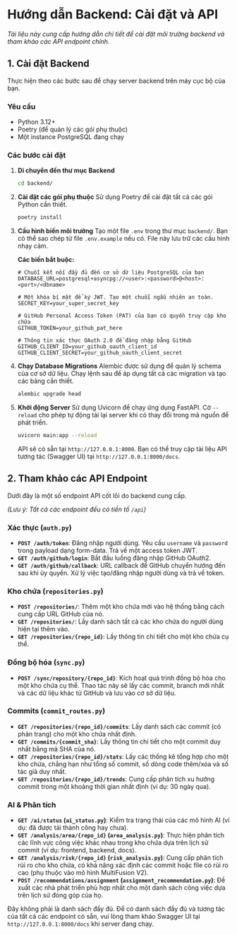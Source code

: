 # Hướng dẫn Backend: Cài đặt và API

_Tài liệu này cung cấp hướng dẫn chi tiết để cài đặt môi trường backend và tham khảo các API endpoint chính._

## 1. Cài đặt Backend

Thực hiện theo các bước sau để chạy server backend trên máy cục bộ của bạn.

### Yêu cầu

- Python 3.12+
- Poetry (để quản lý các gói phụ thuộc)
- Một instance PostgreSQL đang chạy

### Các bước cài đặt

1.  **Di chuyển đến thư mục Backend**
    ```bash
    cd backend/
    ```

2.  **Cài đặt các gói phụ thuộc**
    Sử dụng Poetry để cài đặt tất cả các gói Python cần thiết.
    ```bash
    poetry install
    ```

3.  **Cấu hình biến môi trường**
    Tạo một file `.env` trong thư mục `backend/`. Bạn có thể sao chép từ file `.env.example` nếu có. File này lưu trữ các cấu hình nhạy cảm.

    **Các biến bắt buộc:**
    ```dotenv
    # Chuỗi kết nối đầy đủ đến cơ sở dữ liệu PostgreSQL của bạn
    DATABASE_URL=postgresql+asyncpg://<user>:<password>@<host>:<port>/<dbname>

    # Một khóa bí mật để ký JWT. Tạo một chuỗi ngẫu nhiên an toàn.
    SECRET_KEY=your_super_secret_key

    # GitHub Personal Access Token (PAT) của bạn có quyền truy cập kho chứa
    GITHUB_TOKEN=your_github_pat_here

    # Thông tin xác thực OAuth 2.0 để đăng nhập bằng GitHub
    GITHUB_CLIENT_ID=your_github_oauth_client_id
    GITHUB_CLIENT_SECRET=your_github_oauth_client_secret
    ```

4.  **Chạy Database Migrations**
    Alembic được sử dụng để quản lý schema của cơ sở dữ liệu. Chạy lệnh sau để áp dụng tất cả các migration và tạo các bảng cần thiết.
    ```bash
    alembic upgrade head
    ```

5.  **Khởi động Server**
    Sử dụng Uvicorn để chạy ứng dụng FastAPI. Cờ `--reload` cho phép tự động tải lại server khi có thay đổi trong mã nguồn để phát triển.
    ```bash
    uvicorn main:app --reload
    ```

    API sẽ có sẵn tại `http://127.0.0.1:8000`. Bạn có thể truy cập tài liệu API tương tác (Swagger UI) tại `http://127.0.0.1:8000/docs`.

## 2. Tham khảo các API Endpoint

Dưới đây là một số endpoint API cốt lõi do backend cung cấp.

*(Lưu ý: Tất cả các endpoint đều có tiền tố `/api`)*

### Xác thực (`auth.py`)

-   **`POST /auth/token`**: Đăng nhập người dùng. Yêu cầu `username` và `password` trong payload dạng form-data. Trả về một access token JWT.
-   **`GET /auth/github/login`**: Bắt đầu luồng đăng nhập GitHub OAuth2.
-   **`GET /auth/github/callback`**: URL callback để GitHub chuyển hướng đến sau khi ủy quyền. Xử lý việc tạo/đăng nhập người dùng và trả về token.

### Kho chứa (`repositories.py`)

-   **`POST /repositories/`**: Thêm một kho chứa mới vào hệ thống bằng cách cung cấp URL GitHub của nó.
-   **`GET /repositories/`**: Lấy danh sách tất cả các kho chứa do người dùng hiện tại thêm vào.
-   **`GET /repositories/{repo_id}`**: Lấy thông tin chi tiết cho một kho chứa cụ thể.

### Đồng bộ hóa (`sync.py`)

-   **`POST /sync/repository/{repo_id}`**: Kích hoạt quá trình đồng bộ hóa cho một kho chứa cụ thể. Thao tác này sẽ lấy các commit, branch mới nhất và các dữ liệu khác từ GitHub và lưu vào cơ sở dữ liệu.

### Commits (`commit_routes.py`)

-   **`GET /repositories/{repo_id}/commits`**: Lấy danh sách các commit (có phân trang) cho một kho chứa nhất định.
-   **`GET /commits/{commit_sha}`**: Lấy thông tin chi tiết cho một commit duy nhất bằng mã SHA của nó.
-   **`GET /repositories/{repo_id}/stats`**: Lấy các thống kê tổng hợp cho một kho chứa, chẳng hạn như tổng số commit, số dòng code thêm/xóa và số tác giả duy nhất.
-   **`GET /repositories/{repo_id}/trends`**: Cung cấp phân tích xu hướng commit trong một khoảng thời gian nhất định (ví dụ: 30 ngày qua).

### AI & Phân tích

-   **`GET /ai/status` (`ai_status.py`)**: Kiểm tra trạng thái của các mô hình AI (ví dụ: đã được tải thành công hay chưa).
-   **`GET /analysis/area/{repo_id}` (`area_analysis.py`)**: Thực hiện phân tích các lĩnh vực công việc khác nhau trong kho chứa dựa trên lịch sử commit (ví dụ: frontend, backend, docs).
-   **`GET /analysis/risk/{repo_id}` (`risk_analysis.py`)**: Cung cấp phân tích rủi ro cho kho chứa, có khả năng xác định các commit hoặc file có rủi ro cao (phụ thuộc vào mô hình MultiFusion V2).
-   **`POST /recommendations/assignment` (`assignment_recommendation.py`)**: Đề xuất các nhà phát triển phù hợp nhất cho một danh sách công việc dựa trên lịch sử đóng góp của họ.

Đây không phải là danh sách đầy đủ. Để có danh sách đầy đủ và tương tác của tất cả các endpoint có sẵn, vui lòng tham khảo Swagger UI tại `http://127.0.0.1:8000/docs` khi server đang chạy.
